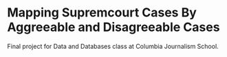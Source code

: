# Mapping Supremcourt Cases By Aggreeable and Disagreeable Cases 

Final project for Data and Databases class at Columbia Journalism School. 


